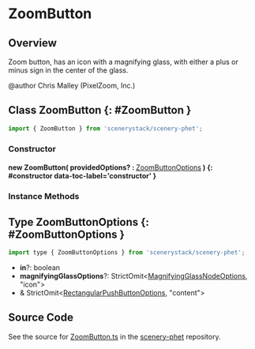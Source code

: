 # ZoomButton

## Overview

Zoom button, has an icon with a magnifying glass, with either a plus or minus sign in the center of the glass.

@author Chris Malley (PixelZoom, Inc.)

## Class ZoomButton {: #ZoomButton }


```js
import { ZoomButton } from 'scenerystack/scenery-phet';
```
### Constructor

#### new ZoomButton( providedOptions? : <span style="font-weight: 400;">[ZoomButtonOptions](../scenery-phet/ZoomButton.md#ZoomButtonOptions)</span> ) {: #constructor data-toc-label='constructor' }

### Instance Methods





## Type ZoomButtonOptions {: #ZoomButtonOptions }


```js
import type { ZoomButtonOptions } from 'scenerystack/scenery-phet';
```
- **in**?: <span style="color: hsla(calc(var(--md-hue) + 180deg),80%,40%,1);">boolean</span>
- **magnifyingGlassOptions**?: StrictOmit&lt;[MagnifyingGlassNodeOptions](../scenery-phet/MagnifyingGlassNode.md#MagnifyingGlassNodeOptions), "icon"&gt;
- &amp; StrictOmit&lt;[RectangularPushButtonOptions](../sun/RectangularPushButton.md#RectangularPushButtonOptions), "content"&gt;




## Source Code

See the source for [ZoomButton.ts](https://github.com/phetsims/scenery-phet/blob/main/js/buttons/ZoomButton.ts) in the [scenery-phet](https://github.com/phetsims/scenery-phet) repository.
